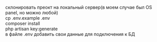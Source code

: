 склонировать преокт на локальный сервер(в моем случае был OS panel, но можно любой)<br>
cp .env.example .env<br>
composer install<br>
php artisan key:generate<br>
в файле .env добавить свои данные для подключения к БД<br>
